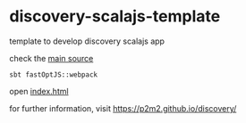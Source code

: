 # discovery-scalajs-template
template to develop discovery scalajs app

check the [main source](./src/main/scala/inrae/application/main.scala)

```
sbt fastOptJS::webpack 
```

open [index.html](./index.html)

for further information, visit https://p2m2.github.io/discovery/
